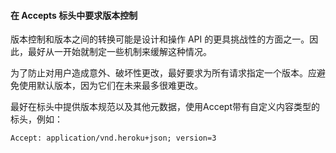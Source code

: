 #### 在 Accepts 标头中要求版本控制

版本控制和版本之间的转换可能是设计和操作 API 的更具挑战性的方面之一。因此，最好从一开始就制定一些机制来缓解这种情况。

为了防止对用户造成意外、破坏性更改，最好要求为所有请求指定一个版本。应避免使用默认版本，因为它们在未来最多很难更改。

最好在标头中提供版本规范以及其他元数据，使用Accept带有自定义内容类型的标头，例如：

```
Accept: application/vnd.heroku+json; version=3
```